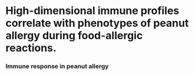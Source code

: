 # High-dimensional immune profiles correlate with phenotypes of peanut allergy during food-allergic reactions.

### Immune response in peanut allergy
